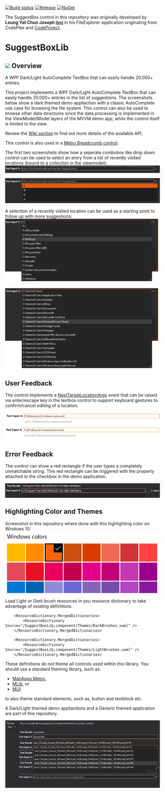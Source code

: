 [![Build status](https://ci.appveyor.com/api/projects/status/nw16d7fi59x0se0p?svg=true)](https://ci.appveyor.com/project/Dirkster99/suggestboxlib)
[![Release](https://img.shields.io/github/release/Dirkster99/SuggestBoxLib.svg)](https://github.com/Dirkster99/SuggestBoxLib/releases/latest)
[![NuGet](https://img.shields.io/nuget/dt/Dirkster.SuggestBoxLib.svg)](http://nuget.org/packages/Dirkster.SuggestBoxLib)

The SuggestBox control in this repository was originally developed by <b>Leung Yat Chun Joseph <a href="https://github.com/lycj">lycj</a></b> in his FileExplorer application originating from CodePlex and <a href="https://www.codeproject.com/Members/Fainx">CodeProject</a>.

# SuggestBoxLib

<h2><img src="https://github.com/Dirkster99/SuggestBoxLib/blob/master/ProjectIcon.png?raw=true" height="64"/>&nbsp;Overview</h2>

A WPF Dark/Light AutoComplete TextBox that can easily handle 20.000+ entries.

This project implements a WPF Dark/Light AutoComplete TextBox that can easily handle 20.000+ entries in the
list of suggestions. The screenshots below show a dark themed demo appliaction with a classic AutoComplete
use case for browsing the file system. This control can also be used to browse other data structures since
the data processing is implemented in the ViewModel/Model layers of the MVVM demo app, while
the control itself is limited to the view.

Review the [Wiki section](https://github.com/Dirkster99/SuggestBoxLib/wiki) to find out more details of the available API.

This control is also used in a [Metro Breadcrumb control](https://github.com/Dirkster99/bm).

The first two screenshots show how a seperate combobox like drop down control can be used to select an entry from
a list of recently visited locations (bound to a collection in the viewmodel):
![](https://raw.githubusercontent.com/Dirkster99/Docu/master/SuggestBoxLib/screenshots/Unbenannt-7.png)

![](https://raw.githubusercontent.com/Dirkster99/Docu/master/SuggestBoxLib/screenshots/Unbenannt-8.png)

A selection of a recently visited location can be used as a starting point to follow up with more suggestions:
![](https://raw.githubusercontent.com/Dirkster99/Docu/master/SuggestBoxLib/screenshots/Unbenannt-9.png)

![](https://raw.githubusercontent.com/Dirkster99/Docu/master/SuggestBoxLib/screenshots/Unbenannt-10.png)

## User Feedback

The control implements a [NextTargetLocationArgs](https://github.com/Dirkster99/SuggestBoxLib/blob/master/source/SuggestBoxLib/Events/NextTargetLocationArgs.cs) event that can be raised via enter/escape key in the textbox control to support keyboard
gestures to confirm/cancel editing of a location.

![](https://raw.githubusercontent.com/Dirkster99/Docu/master/SuggestBoxLib/screenshots/OK_Cancel.png)

## Error Feedback
The control can show a red rectangle if the user types a completely unmatchable string. This red rectangle
can be triggered with the property attached to the checkbox in the demo application.

![](https://raw.githubusercontent.com/Dirkster99/Docu/master/SuggestBoxLib/screenshots/Unbenannt-6.png)

## Highlighting Color and Themes
Screenshot in this repository where done with this highlighting color on Windows 10:
![](https://raw.githubusercontent.com/Dirkster99/Docu/master/SuggestBoxLib/screenshots/Untitled.png)

Load *Light* or *Dark* brush resources in you resource dictionary to take advantage of existing definitions.

```XAML
    <ResourceDictionary.MergedDictionaries>
        <ResourceDictionary Source="/SuggestBoxLib;component/Themes/DarkBrushes.xaml" />
    </ResourceDictionary.MergedDictionaries>
```

```XAML
    <ResourceDictionary.MergedDictionaries>
        <ResourceDictionary Source="/SuggestBoxLib;component/Themes/LightBrushes.xaml" />
    </ResourceDictionary.MergedDictionaries>
```

These definitions do not theme all controls used within this library. You should use a standard theming library, such as:
- [MahApps.Metro](https://github.com/MahApps/MahApps.Metro),
- [MLib](https://github.com/Dirkster99/MLib), or
- [MUI](https://github.com/firstfloorsoftware/mui)

to also theme standard elements, such as, button and textblock etc.

A Dark/Light themed demo appliactions and a Generic themed application are part of this repository.  

![](https://raw.githubusercontent.com/Dirkster99/Docu/master/SuggestBoxLib/screenshots/Unbenannt-4.png)
